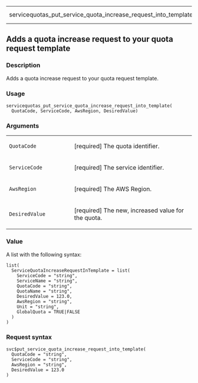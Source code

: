 <table style="width: 100%;">
<tbody>
<tr class="odd">
<td>servicequotas_put_service_quota_increase_request_into_template</td>
<td style="text-align: right;">R Documentation</td>
</tr>
</tbody>
</table>

## Adds a quota increase request to your quota request template

### Description

Adds a quota increase request to your quota request template.

### Usage

    servicequotas_put_service_quota_increase_request_into_template(
      QuotaCode, ServiceCode, AwsRegion, DesiredValue)

### Arguments

<table>
<colgroup>
<col style="width: 35%" />
<col style="width: 65%" />
</colgroup>
<tbody>
<tr class="odd">
<td><code
id="servicequotas_put_service_quota_increase_request_into_template_:_QuotaCode">QuotaCode</code></td>
<td><p>[required] The quota identifier.</p></td>
</tr>
<tr class="even">
<td><code
id="servicequotas_put_service_quota_increase_request_into_template_:_ServiceCode">ServiceCode</code></td>
<td><p>[required] The service identifier.</p></td>
</tr>
<tr class="odd">
<td><code
id="servicequotas_put_service_quota_increase_request_into_template_:_AwsRegion">AwsRegion</code></td>
<td><p>[required] The AWS Region.</p></td>
</tr>
<tr class="even">
<td><code
id="servicequotas_put_service_quota_increase_request_into_template_:_DesiredValue">DesiredValue</code></td>
<td><p>[required] The new, increased value for the quota.</p></td>
</tr>
</tbody>
</table>

### Value

A list with the following syntax:

    list(
      ServiceQuotaIncreaseRequestInTemplate = list(
        ServiceCode = "string",
        ServiceName = "string",
        QuotaCode = "string",
        QuotaName = "string",
        DesiredValue = 123.0,
        AwsRegion = "string",
        Unit = "string",
        GlobalQuota = TRUE|FALSE
      )
    )

### Request syntax

    svc$put_service_quota_increase_request_into_template(
      QuotaCode = "string",
      ServiceCode = "string",
      AwsRegion = "string",
      DesiredValue = 123.0
    )
